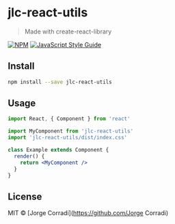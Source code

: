 # jlc-react-utils

> Made with create-react-library

[![NPM](https://img.shields.io/npm/v/jlc-react-utils.svg)](https://www.npmjs.com/package/jlc-react-utils) [![JavaScript Style Guide](https://img.shields.io/badge/code_style-standard-brightgreen.svg)](https://standardjs.com)

## Install

```bash
npm install --save jlc-react-utils
```

## Usage

```jsx
import React, { Component } from 'react'

import MyComponent from 'jlc-react-utils'
import 'jlc-react-utils/dist/index.css'

class Example extends Component {
  render() {
    return <MyComponent />
  }
}
```

## License

MIT © [Jorge Corradi](https://github.com/Jorge Corradi)
